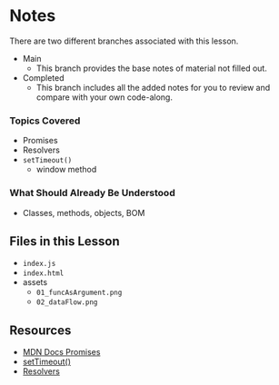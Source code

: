 # Notes
There are two different branches associated with this lesson.
- Main
  - This branch provides the base notes of material not filled out.
- Completed
  - This branch includes all the added notes for you to review and compare with your own code-along.

### Topics Covered
- Promises
- Resolvers
- `setTimeout()`
  - window method

### What Should Already Be Understood
- Classes, methods, objects, BOM

## Files in this Lesson
- `index.js`
- `index.html`
- assets
  - `01_funcAsArgument.png`
  - `02_dataFlow.png`

## Resources
- [MDN Docs Promises](https://developer.mozilla.org/en-US/docs/Web/JavaScript/Guide/Using_promises)
- [setTimeout()](https://www.w3schools.com/jsref/met_win_settimeout.asp)
- [Resolvers](https://www.geeksforgeeks.org/javascript-promise-resolve-method/)
